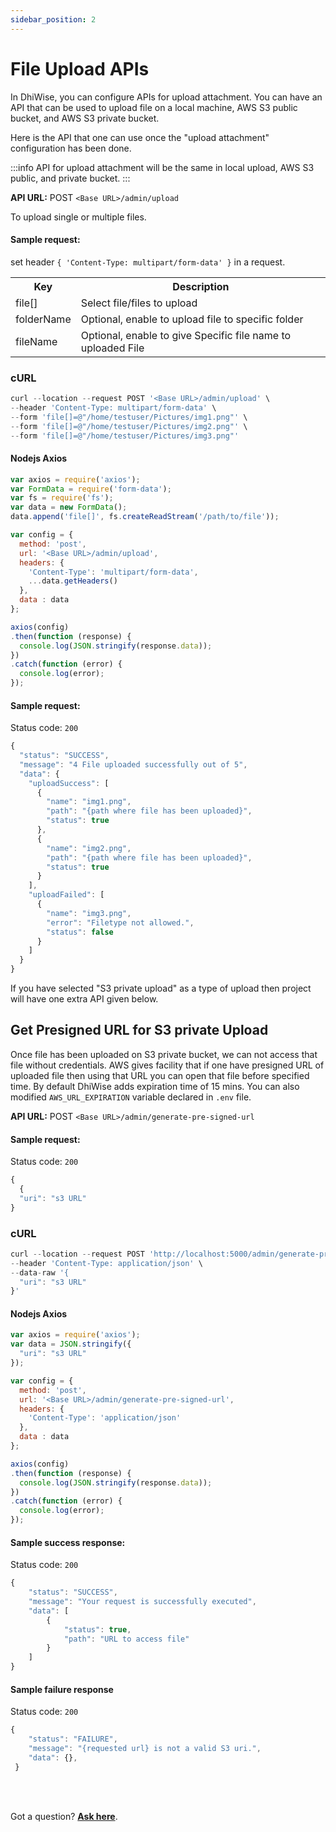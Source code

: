 ```yaml
---
sidebar_position: 2
---
```


# File Upload APIs

In DhiWise, you can configure APIs for upload attachment. You can have an API that can be used to upload file on a local machine, AWS S3 public bucket, and AWS S3 private bucket.

Here is the API that one can use once the "upload attachment" configuration has been done.

:::info
API for upload attachment will be the same in local upload, AWS S3 public, and private bucket.
:::

**API URL:** <e className="post method">POST</e> `<Base URL>/admin/upload`

To upload single or multiple files.

#### Sample request:

set header `{ 'Content-Type: multipart/form-data' }` in a request.

<table>
    <tr>
        <th>Key</th>
        <th>Description</th>
    </tr>
    <tr>
        <td>file[]</td>
        <td>Select file/files to upload</td>
    </tr>
    <tr>
        <td>folderName</td>
        <td>Optional, enable to upload file to specific folder</td>
    </tr>
    <tr>
        <td>fileName</td>
        <td>Optional, enable to give Specific file name to uploaded File</td>
    </tr>
</table>

### cURL

```js
curl --location --request POST '<Base URL>/admin/upload' \
--header 'Content-Type: multipart/form-data' \
--form 'file[]=@"/home/testuser/Pictures/img1.png"' \
--form 'file[]=@"/home/testuser/Pictures/img2.png"' \
--form 'file[]=@"/home/testuser/Pictures/img3.png"' 
```

#### Nodejs Axios
```js
var axios = require('axios');
var FormData = require('form-data');
var fs = require('fs');
var data = new FormData();
data.append('file[]', fs.createReadStream('/path/to/file'));

var config = {
  method: 'post',
  url: '<Base URL>/admin/upload',
  headers: { 
    'Content-Type': 'multipart/form-data', 
    ...data.getHeaders()
  },
  data : data
};

axios(config)
.then(function (response) {
  console.log(JSON.stringify(response.data));
})
.catch(function (error) {
  console.log(error);
});
```

#### Sample request:

Status code: `200`

```js
{
  "status": "SUCCESS",
  "message": "4 File uploaded successfully out of 5",
  "data": {
    "uploadSuccess": [
      {
        "name": "img1.png",
        "path": "{path where file has been uploaded}",
        "status": true
      },
      {
        "name": "img2.png",
        "path": "{path where file has been uploaded}",
        "status": true
      }
    ],
    "uploadFailed": [
      {
        "name": "img3.png",
        "error": "Filetype not allowed.",
        "status": false
      }
    ]
  }
}
```

If you have selected "S3 private upload" as a type of upload then project will have one extra API given below.

## Get Presigned URL for S3 private Upload

Once file has been uploaded on S3 private bucket, we can not access that file without credentials.
AWS gives facility that if one have presigned URL of uploaded file then using that URL you can open that file before specified time. By default DhiWise adds expiration time of 15 mins. You can also modified `AWS_URL_EXPIRATION` variable declared in `.env` file.


**API URL:** <e className="post method">POST</e> `<Base URL>/admin/generate-pre-signed-url`

#### Sample request:

Status code: `200`

```js
{
  {
  "uri": "s3 URL"
}
```

### cURL

```js
curl --location --request POST 'http://localhost:5000/admin/generate-pre-signed-url' \
--header 'Content-Type: application/json' \
--data-raw '{
  "uri": "s3 URL"
}'
```

#### Nodejs Axios
```js
var axios = require('axios');
var data = JSON.stringify({
  "uri": "s3 URL"
});

var config = {
  method: 'post',
  url: '<Base URL>/admin/generate-pre-signed-url',
  headers: { 
    'Content-Type': 'application/json'
  },
  data : data
};

axios(config)
.then(function (response) {
  console.log(JSON.stringify(response.data));
})
.catch(function (error) {
  console.log(error);
});
```

#### Sample success response:

Status code: `200`

```js
{
    "status": "SUCCESS",
    "message": "Your request is successfully executed",
    "data": [
        {
            "status": true,
            "path": "URL to access file"
        }
    ]
}
```

#### Sample failure response

Status code: `200`

```js
{
    "status": "FAILURE",
    "message": "{requested url} is not a valid S3 uri.",
    "data": {},
 }
```

<br/>
<br/>

Got a question? [**Ask here**](https://discord.com/invite/rFMnCG5MZ7).